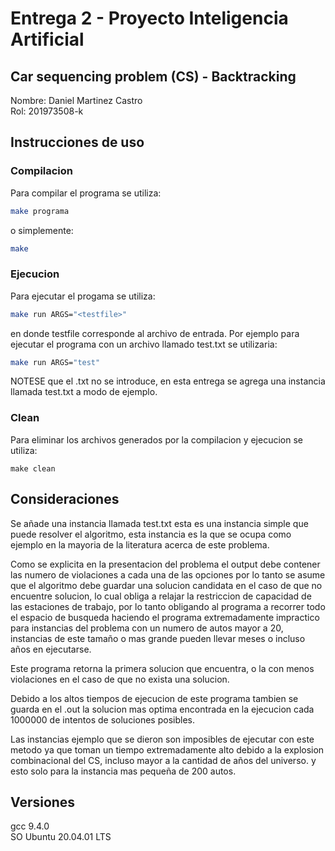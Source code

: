 # Entrega 2 - Proyecto Inteligencia Artificial
## Car sequencing problem (CS) - Backtracking

Nombre: Daniel Martinez Castro  
Rol: 201973508-k

## Instrucciones de uso
### Compilacion
Para compilar el programa se utiliza:
```bash
make programa
```
o simplemente:
```bash
make
```
### Ejecucion
Para ejecutar el progama se utiliza:
```bash
make run ARGS="<testfile>"
```
en donde testfile corresponde al archivo de entrada. Por ejemplo para ejecutar el programa con un archivo llamado test.txt se utilizaria:
```bash
make run ARGS="test"
```
NOTESE que el .txt no se introduce, en esta entrega se agrega una instancia llamada test.txt a modo de ejemplo.
### Clean
Para eliminar los archivos generados por la compilacion y ejecucion se utiliza:
```
make clean
``` 
## Consideraciones
Se añade una instancia llamada test.txt esta es una instancia simple que puede resolver el algoritmo, esta instancia es la que se ocupa como ejemplo en la mayoria de la literatura acerca de este problema.

Como se explicita en la presentacion del problema el output debe contener las numero de violaciones a cada una de las opciones por lo tanto se asume que el algoritmo debe guardar una solucion candidata en el caso de que no encuentre solucion, lo cual obliga a relajar la restriccion de capacidad de las estaciones de trabajo, por lo tanto obligando al programa a recorrer todo el espacio de busqueda haciendo el programa extremadamente impractico para instancias del problema con un numero de autos mayor a 20, instancias de este tamaño o mas grande pueden llevar meses o incluso años en ejecutarse.  

Este programa retorna la primera solucion que encuentra, o la con menos violaciones en el caso de que no exista una solucion.  

Debido a los altos tiempos de ejecucion de este programa tambien se guarda en el .out la solucion mas optima encontrada en la ejecucion cada 1000000 de intentos de soluciones posibles.  

Las instancias ejemplo que se dieron son imposibles de ejecutar con este metodo ya que toman un tiempo extremadamente alto debido a la explosion combinacional del CS, incluso mayor a la cantidad de años del universo. y esto solo para la instancia mas pequeña de 200 autos.

## Versiones
gcc 9.4.0  
SO Ubuntu 20.04.01 LTS  